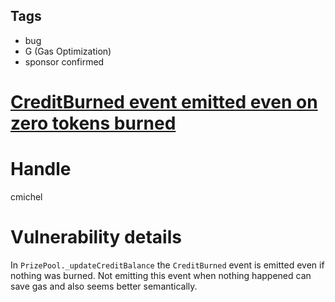 ## Tags

- bug
- G (Gas Optimization)
- sponsor confirmed

# [CreditBurned event emitted even on zero tokens burned](https://github.com/code-423n4/2021-06-pooltogether-findings/issues/97) 

# Handle

cmichel


# Vulnerability details

In `PrizePool._updateCreditBalance` the `CreditBurned` event is emitted even if nothing was burned.
Not emitting this event when nothing happened can save gas and also seems better semantically.

